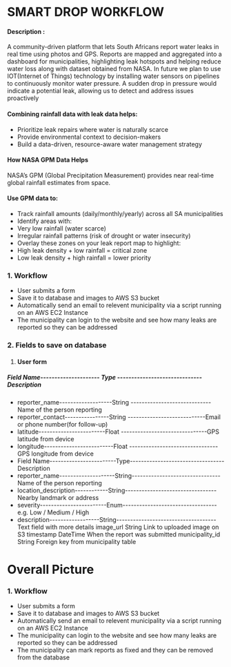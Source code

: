 # SMART DROP WORKFLOW 
#### Description :
A community-driven platform that lets South Africans report water leaks in real time using photos and GPS. Reports are mapped and aggregated into a dashboard for municipalities, highlighting leak hotspots and helping reduce water loss along with dataset obtained from NASA. In future we plan to use IOT(Internet of Things) technology by installing water sensors on pipelines to continuously monitor water pressure. A sudden drop in pressure would indicate a potential leak, allowing us to detect and address issues proactively

#### Combining rainfall data with leak data helps:
- Prioritize leak repairs where water is naturally scarce
- Provide environmental context to decision-makers
- Build a data-driven, resource-aware water management strategy

#### How NASA GPM Data Helps
NASA’s GPM (Global Precipitation Measurement) provides near real-time global rainfall estimates from space.
#### Use GPM data to:
- Track rainfall amounts (daily/monthly/yearly) across all SA municipalities
- Identify areas with:
- Very low rainfall (water scarce)
- Irregular rainfall patterns (risk of drought or water insecurity)
- Overlay these zones on your leak report map to highlight:
- High leak density + low rainfall = critical zone
- Low leak density + high rainfall = lower priority

### 1. Workflow
- User submits a form 
- Save it to database and images to AWS S3 bucket
- Automatically send an email to relevent municipality via a script running on an AWS EC2 Instance
- The municipality can login to the website and see how many leaks are reported so they can be addressed

### 2. Fields to save on database
1. #### User form
##### Field Name--------------------- Type ------------------------------Description
- reporter_name-------------------String -----------------------------Name of the person reporting
- reporter_contact----------------String ----------------------------Email or phone number(for follow-up)
- latitude------------------------Float -------------------------------GPS latitude from device
- longitude-------------------------Float --------------------------------GPS longitude from device
- Field Name------------------------Type----------------------------------Description	
- reporter_name--------------------String--------------------------------Name of the person reporting
- location_description------------String---------------------------------Nearby landmark or address
- severity------------------------Enum----------------------------------e.g. Low / Medium / High
- description------------------String------------------------------------Text field with more details
image_url	String	Link to uploaded image on S3
timestamp	DateTime	When the report was submitted
municipality_id	String	Foreign key from municipality table


# Overall Picture 
### 1. Workflow
- User submits a form 
- Save it to database and images to AWS S3 bucket
- Automatically send an email to relevent municipality via a script running on an AWS EC2 Instance
- The municipality can login to the website and see how many leaks are reported so they can be addressed
- The municipality can mark reports as fixed and they can be removed from the database